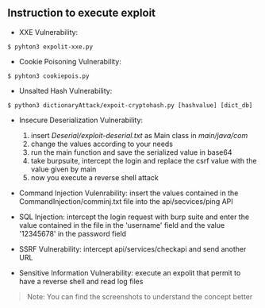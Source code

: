 ## Instruction to execute exploit

- XXE Vulnerability: 
```
$ pyhton3 expolit-xxe.py
```

- Cookie Poisoning Vulnerability: 
```
$ pyhton3 cookiepois.py
```
- Unsalted Hash Vulnerability: 
```
$ python3 dictionaryAttack/expoit-cryptohash.py [hashvalue] [dict_db]
```
- Insecure Deserialization Vulnerability: 
    1. insert *Deserial/exploit-deserial.txt* as  Main class in *main/java/com*
    2. change the values ​​according to your needs
    3. run the main function and save the serialized value in base64
    4. take burpsuite, intercept the login and replace the csrf value with the value given by main
    5. now you execute a reverse shell attack

- Command Injection Vulenrability:
insert the values ​​contained in the CommandInjection/comminj.txt file into the api/secvices/ping API

- SQL Injection: 
intercept the login request with burp suite and enter the value contained in the file in the 'username' field and the value '12345678' in the password field

- SSRF Vulnerability: 
intercept api/services/checkapi and send another URL

- Sensitive Information Vulnerability: 
execute an expolit that permit to have a reverse shell and read log files

> Note: You can find the screenshots to understand the concept better



